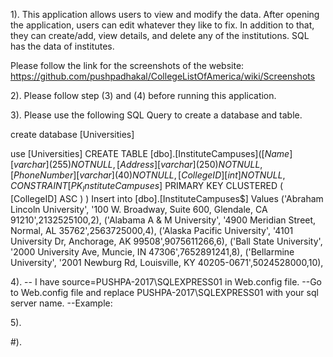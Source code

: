1). This application allows users to view and modify the data. After opening the application, users can edit whatever they like to fix. In addition to that, they can create/add, view details, and delete any of the institutions.
SQL has the data of institutes.

Please follow the link for the screenshots of the website: https://github.com/pushpadhakal/CollegeListOfAmerica/wiki/Screenshots

2). Please follow step (3) and (4) before running this application.

3). Please use the following SQL Query to create a database and table.

create database  [Universities]

use [Universities]
CREATE TABLE [dbo].[InstituteCampuses$](
	[Name] [varchar](255) NOT NULL,
	[Address] [varchar](250) NOT NULL,
	[PhoneNumber] [varchar](40) NOT NULL,
	[CollegeID] [int] NOT NULL,
 CONSTRAINT [PK_InstituteCampuses$] PRIMARY KEY CLUSTERED 
(
	[CollegeID] ASC
)
)
Insert into [dbo].[InstituteCampuses$]
Values
('Abraham Lincoln University', '100 W. Broadway, Suite 600, Glendale, CA 91210',2132525100,2),
('Alabama A & M University', '4900 Meridian Street, Normal, AL 35762',2563725000,4),
('Alaska Pacific University', '4101 University Dr, Anchorage, AK 99508',9075611266,6),
('Ball State University', '2000 University Ave, Muncie, IN 47306',7652891241,8),
('Bellarmine University', '2001 Newburg Rd, Louisville, KY 40205-0671',5024528000,10),


4). 
 -- I have source=PUSHPA-2017\SQLEXPRESS01 in Web.config file.
 --Go to Web.config file and replace PUSHPA-2017\SQLEXPRESS01 with your sql server name.
 --Example:

5). 
<connectionStrings>
<add name="UniversitiesEntities" connectionString="metadata=res://*/Models.CollegeListModel.csdl|res://*/Models.CollegeListModel.ssdl|res://*/Models.CollegeListModel.msl;provider=System.Data.SqlClient;provider connection string=&quot;data source=PUSHPA-2017\SQLEXPRESS01;initial catalog=Universities;integrated security=True;MultipleActiveResultSets=True;App=EntityFramework&quot;" providerName="System.Data.EntityClient" />
 </connectionStrings>





























#).
